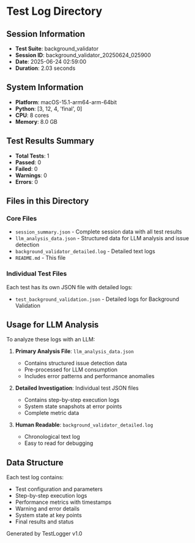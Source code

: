 # Test Log Directory

## Session Information
- **Test Suite**: background_validator
- **Session ID**: background_validator_20250624_025900
- **Date**: 2025-06-24 02:59:00
- **Duration**: 2.03 seconds

## System Information
- **Platform**: macOS-15.1-arm64-arm-64bit
- **Python**: [3, 12, 4, 'final', 0]
- **CPU**: 8 cores
- **Memory**: 8.0 GB

## Test Results Summary
- **Total Tests**: 1
- **Passed**: 0
- **Failed**: 0
- **Warnings**: 0
- **Errors**: 0

## Files in this Directory

### Core Files
- `session_summary.json` - Complete session data with all test results
- `llm_analysis_data.json` - Structured data for LLM analysis and issue detection
- `background_validator_detailed.log` - Detailed text logs
- `README.md` - This file

### Individual Test Files
Each test has its own JSON file with detailed logs:
- `test_background_validation.json` - Detailed logs for Background Validation

## Usage for LLM Analysis

To analyze these logs with an LLM:

1. **Primary Analysis File**: `llm_analysis_data.json`
   - Contains structured issue detection data
   - Pre-processed for LLM consumption
   - Includes error patterns and performance anomalies

2. **Detailed Investigation**: Individual test JSON files
   - Contains step-by-step execution logs
   - System state snapshots at error points
   - Complete metric data

3. **Human Readable**: `background_validator_detailed.log`
   - Chronological text log
   - Easy to read for debugging

## Data Structure

Each test log contains:
- Test configuration and parameters
- Step-by-step execution logs
- Performance metrics with timestamps
- Warning and error details
- System state at key points
- Final results and status

Generated by TestLogger v1.0
